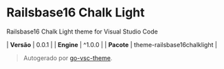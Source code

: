 # Railsbase16 Chalk Light

Railsbase16 Chalk Light theme for Visual Studio Code

| **Versão** | 0.0.1 |
| **Engine** | ^1.0.0 |
| **Pacote** | theme-railsbase16chalklight |

> Autogerado por [go-vsc-theme](https://github.com/natalbu/go-vsc-theme).
